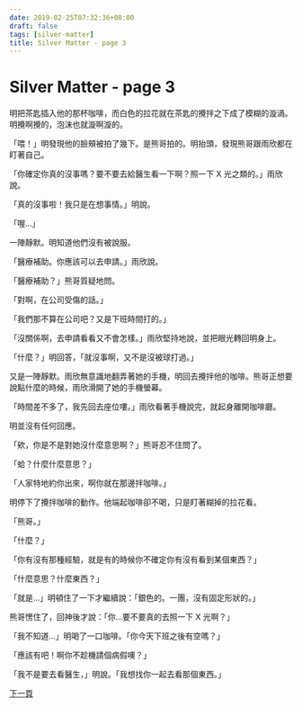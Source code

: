 ```yaml
---
date: 2019-02-25T07:32:36+08:00
draft: false
tags: [silver-matter]
title: Silver Matter - page 3
---
```


# Silver Matter - page 3

明把茶匙插入他的那杯咖啡，而白色的拉花就在茶匙的攪拌之下成了模糊的漩渦。明攪啊攪的，泡沫也就漩啊漩的。

「喂！」明發現他的臉頰被拍了幾下。是熊哥拍的。明抬頭，發現熊哥跟雨欣都在盯著自己。

「你確定你真的沒事嗎？要不要去給醫生看一下啊？照一下 X 光之類的。」雨欣說。

「真的沒事啦！我只是在想事情。」明說。

「喔...」

一陣靜默。明知道他們沒有被說服。

「醫療補助。你應該可以去申請。」雨欣說。

「醫療補助？」熊哥質疑地問。

「對啊，在公司受傷的話。」

「我們那不算在公司吧？又是下班時間打的。」

「沒關係啊，去申請看看又不會怎樣。」雨欣堅持地說，並把眼光轉回明身上。

「什麼？」明回答，「就沒事啊，又不是沒被球打過。」

又是一陣靜默。雨欣無意識地翻弄著她的手機，明回去攪拌他的咖啡。熊哥正想要說點什麼的時候，雨欣滑開了她的手機螢幕。

「時間差不多了，我先回去座位嘍。」雨欣看著手機說完，就起身離開咖啡廳。

明並沒有任何回應。

「欸，你是不是對她沒什麼意思啊？」熊哥忍不住問了。

「蛤？什麼什麼意思？」

「人家特地約你出來，啊你就在那邊拌咖啡。」

明停下了攪拌咖啡的動作。他端起咖啡卻不喝，只是盯著糊掉的拉花看。

「熊哥。」

「什麼？」

「你有沒有那種經驗，就是有的時候你不確定你有沒有看到某個東西？」

「什麼意思？什麼東西？」

「就是...」明頓住了一下才繼續說：「銀色的。一團，沒有固定形狀的。」

熊哥愣住了，回神後才說：「你...要不要真的去照一下 X 光啊？」

「我不知道...」明喝了一口咖啡。「你今天下班之後有空嗎？」

「應該有吧！啊你不趁機請個病假噢？」

「我不是要去看醫生，」明說。「我想找你一起去看那個東西。」

[下一頁][1]

[1]:	/short-stories/silver-matter_page-4.md